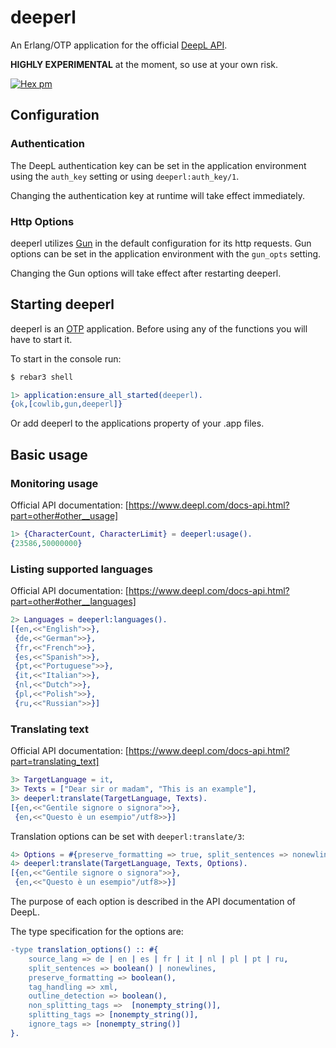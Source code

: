 # deeperl

An Erlang/OTP application for the official [DeepL  API].

**HIGHLY EXPERIMENTAL** at the moment, so use at your own risk.

[![Hex pm](http://img.shields.io/hexpm/v/deeperl.svg?style=flat)](https://hex.pm/packages/deeperl)

## Configuration

### Authentication
The DeepL authentication key can be set in the application environment using the `auth_key` setting or using `deeperl:auth_key/1`.

Changing the authentication key at runtime will take effect immediately.


### Http Options
deeperl utilizes [Gun] in the default configuration for its http requests. Gun options can be set in the application environment with the `gun_opts` setting.

Changing the Gun options will take effect after restarting deeperl.

## Starting deeperl
deeperl is an [OTP] application. Before using any of the functions you will have to start it.

To start in the console run:
```sh
$ rebar3 shell
```
```erlang
1> application:ensure_all_started(deeperl).
{ok,[cowlib,gun,deeperl]}
```
Or add deeperl to the applications property of your .app files.

## Basic usage
### Monitoring usage
Official API documentation: [https://www.deepl.com/docs-api.html?part=other#other__usage]
```erlang
1> {CharacterCount, CharacterLimit} = deeperl:usage().
{23586,50000000}
````

### Listing supported languages
Official API documentation: [https://www.deepl.com/docs-api.html?part=other#other__languages]
```erlang
2> Languages = deeperl:languages().
[{en,<<"English">>},
 {de,<<"German">>},
 {fr,<<"French">>},
 {es,<<"Spanish">>},
 {pt,<<"Portuguese">>},
 {it,<<"Italian">>},
 {nl,<<"Dutch">>},
 {pl,<<"Polish">>},
 {ru,<<"Russian">>}]
````

### Translating text
Official API documentation: [https://www.deepl.com/docs-api.html?part=translating_text]

```erlang
3> TargetLanguage = it,
3> Texts = ["Dear sir or madam", "This is an example"],
3> deeperl:translate(TargetLanguage, Texts).
[{en,<<"Gentile signore o signora">>},
 {en,<<"Questo è un esempio"/utf8>>}]
```

Translation options can be set with `deeperl:translate/3`:
```erlang
4> Options = #{preserve_formatting => true, split_sentences => nonewlines},
4> deeperl:translate(TargetLanguage, Texts, Options).
[{en,<<"Gentile signore o signora">>},
 {en,<<"Questo è un esempio"/utf8>>}]
```
The purpose of each option is described in the API documentation of DeepL.

The type specification for the options are:
```erlang
-type translation_options() :: #{
    source_lang => de | en | es | fr | it | nl | pl | pt | ru,
    split_sentences => boolean() | nonewlines,
    preserve_formatting => boolean(),
    tag_handling => xml,
    outline_detection => boolean(),
    non_splitting_tags =>  [nonempty_string()],
    splitting_tags => [nonempty_string()],
    ignore_tags => [nonempty_string()]
}.
````

[DeepL  API]: https://www.deepl.com/docs-api.html
[Gun]: https://ninenines.eu/docs/en/gun/2.0/guide/
[hex]: https://hex.pm/packages/deeperl
[OTP]: http://www.erlang.org/doc/design_principles/users_guide.html
